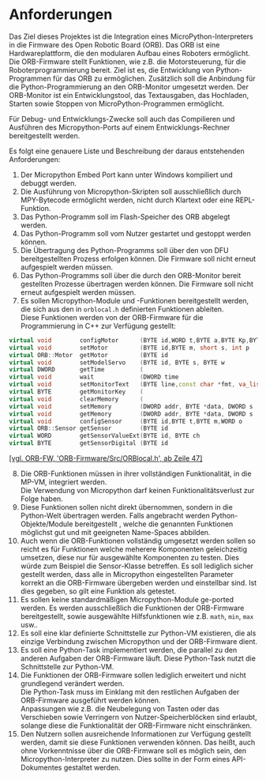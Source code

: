 # Anforderungen 

Das Ziel dieses Projektes ist die Integration eines MicroPython-Interpreters in die Firmware des Open Robotic Board (ORB).
Das ORB ist eine Hardwareplattform, die den modularen Aufbau eines Roboters ermöglicht. Die ORB-Firmware stellt Funktionen, wie z.B. die Motorsteuerung, für die Roboterprogrammierung bereit.
Ziel ist es, die Entwicklung von Python-Programmen für das ORB zu ermöglichen. Zusätzlich soll die Anbindung für die Python-Programmierung an den ORB-Monitor umgesetzt werden.
Der ORB-Monitor ist ein Entwicklungstool, das Textausgaben, das Hochladen, Starten sowie Stoppen von MicroPython-Programmen ermöglicht.  

Für Debug- und Entwicklungs-Zwecke soll auch das Compilieren und Ausführen des Micropython-Ports auf einem Entwicklungs-Rechner bereitgestellt werden.

Es folgt eine genauere Liste und Beschreibung der daraus entstehenden Anforderungen:  

1. Der Micropython Embed Port kann unter Windows kompiliert und debuggt werden.
2. Die Ausführung von Micropython-Skripten soll ausschließlich durch MPY-Bytecode ermöglicht werden, nicht durch Klartext oder eine REPL-Funktion.
3. Das Python-Programm soll im Flash-Speicher des ORB abgelegt werden.
4. Das Python-Programm soll vom Nutzer gestartet und gestoppt werden können.
5. Die Übertragung des Python-Programms soll über den von DFU bereitgestellten Prozess erfolgen können. Die Firmware soll nicht erneut aufgespielt werden müssen.
6. Das Python-Programms soll über die durch den ORB-Monitor bereit gestellten Prozesse übertragen werden können. Die Firmware soll nicht erneut aufgespielt werden müssen.
7. Es sollen Micropython-Module und -Funktionen bereitgestellt werden, die sich aus den in `orblocal.h` definierten Funktionen ableiten.  
Diese Funktionen werden von der ORB-Firmware für die Programmierung in C++ zur Verfügung gestellt:
```cpp
virtual void        configMotor      (BYTE id,WORD t,BYTE a,BYTE Kp,BYTE Ki);
virtual void        setMotor         (BYTE id,BYTE m, short s, int p       );
virtual ORB::Motor  getMotor         (BYTE id                              );
virtual void        setModelServo    (BYTE id, BYTE s, BYTE w              );
virtual DWORD       getTime          (                                     );
virtual void        wait             (DWORD time                           );
virtual void        setMonitorText   (BYTE line,const char *fmt, va_list va);
virtual BYTE        getMonitorKey    (                                     );
virtual void        clearMemory      (                                     );
virtual void        setMemory        (DWORD addr, BYTE *data, DWORD s      );
virtual void        getMemory        (DWORD addr, BYTE *data, DWORD s      );
virtual void        configSensor     (BYTE id,BYTE t,BYTE m,WORD o         );
virtual ORB::Sensor getSensor        (BYTE id                              );
virtual WORD        getSensorValueExt(BYTE id, BYTE ch                     ); 
virtual BYTE        getSensorDigital (BYTE id                              );
```
[[vgl. ORB-FW, 'ORB-Firmware/Src/ORBlocal.h', ab Zeile 47]](./../../../../ORB-Firmware/tree/master/Src/ORBlocal.h#L47)

8. Die ORB-Funktionen müssen in ihrer vollständigen Funktionalität, in die MP-VM, integriert werden.  
Die Verwendung von Micropython darf keinen Funktionalitätsverlust zur Folge haben.  
9. Diese Funktionen sollen nicht direkt übernommen, sondern in die Python-Welt übertragen werden. Falls angebracht werden Python-Objekte/Module bereitgestellt , welche die genannten Funktionen möglichst gut und mit geeigneten Name-Spaces abbilden.
10. Auch wenn die ORB-Funktionen vollständig umgesetzt werden sollen so reicht es für Funktionen welche meherere Komponenten geleichzeitig umsetzen, diese nur für ausgewählte Komponenten zu testen. Dies würde zum Beispiel die Sensor-Klasse betreffen. Es soll lediglich sicher gestellt werden, dass alle in Micropython eingestellten Parameter korrekt an die ORB-Firmware übergeben werden und einstellbar sind. Ist dies gegeben, so gilt eine Funktion als getestet. 
11. Es sollen keine standardmäßigen Micropython-Module ge-ported werden. Es werden ausschließlich die Funktionen der ORB-Firmware bereitgestellt, sowie ausgewählte Hilfsfunktionen wie z.B. `math`, `min`, `max` usw..
12. Es soll eine klar definierte Schnittstelle zur Python-VM existieren, die als einzige Verbindung zwischen Micropython und der ORB-Firmware dient.
13. Es soll eine Python-Task implementiert werden, die parallel zu den anderen Aufgaben der ORB-Firmware läuft. Diese Python-Task nutzt die Schnittstelle zur Python-VM.
14. Die Funktionen der ORB-Firmware sollen lediglich erweitert und nicht grundlegend verändert werden.   
Die Python-Task muss im Einklang mit den restlichen Aufgaben der ORB-Firmware ausgeführt werden können.   
Anpassungen wie z.B. die Neubelegung von Tasten oder das Verschieben sowie Verringern von Nutzer-Speicherblöcken sind erlaubt, solange diese die Funktionalität der ORB-Firmware nicht einschränken.
15. Den Nutzern sollen ausreichende Informationen zur Verfügung gestellt werden, damit sie diese Funktionen verwenden können. Das heißt, auch ohne Vorkenntnisse über die ORB-Firmware soll es möglich sein, den Micropython-Interpreter zu nutzen. Dies sollte in der Form eines API-Dokumentes gestaltet werden.
